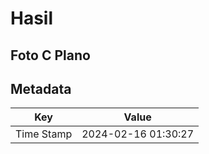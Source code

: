 # Hasil

## Foto C Plano


## Metadata

| Key        | Value               |
| ---------- | ------------------- |
| Time Stamp | 2024-02-16 01:30:27 |



